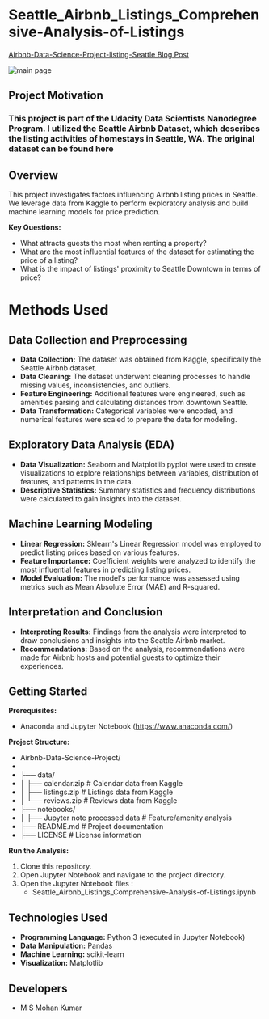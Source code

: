 # Seattle_Airbnb_Listings_Comprehensive-Analysis-of-Listings

[Airbnb-Data-Science-Project-listing-Seattle Blog Post](https://medium.com/@msmohan.kumar2/seattle-airbnb-listings-comprehensive-analysis-of-listings-trends-and-insights-e946ad20ec67)





![main page](https://github.com/msmohankumar/House_Price_Prediction/assets/153971484/b6921762-fce8-43b2-bcc7-139b4d1e52a8)

## Project Motivation
### This project is part of the Udacity Data Scientists Nanodegree Program. I utilized the Seattle Airbnb Dataset, which describes the listing activities of homestays in Seattle, WA. The original dataset can be found here

## Overview

This project investigates factors influencing Airbnb listing prices in Seattle. We leverage data from Kaggle to perform exploratory analysis and build machine learning models for price prediction.

**Key Questions:**

* What attracts guests the most when renting a property?
* What are the most influential features of the dataset for estimating the price of a listing?
* What is the impact of listings' proximity to Seattle Downtown in terms of price?

# Methods Used

## Data Collection and Preprocessing

- **Data Collection:** The dataset was obtained from Kaggle, specifically the Seattle Airbnb dataset.
- **Data Cleaning:** The dataset underwent cleaning processes to handle missing values, inconsistencies, and outliers.
- **Feature Engineering:** Additional features were engineered, such as amenities parsing and calculating distances from downtown Seattle.
- **Data Transformation:** Categorical variables were encoded, and numerical features were scaled to prepare the data for modeling.

## Exploratory Data Analysis (EDA)

- **Data Visualization:** Seaborn and Matplotlib.pyplot were used to create visualizations to explore relationships between variables, distribution of features, and patterns in the data.
- **Descriptive Statistics:** Summary statistics and frequency distributions were calculated to gain insights into the dataset.

## Machine Learning Modeling

- **Linear Regression:** Sklearn's Linear Regression model was employed to predict listing prices based on various features.
- **Feature Importance:** Coefficient weights were analyzed to identify the most influential features in predicting listing prices.
- **Model Evaluation:** The model's performance was assessed using metrics such as Mean Absolute Error (MAE) and R-squared.

## Interpretation and Conclusion

- **Interpreting Results:** Findings from the analysis were interpreted to draw conclusions and insights into the Seattle Airbnb market.
- **Recommendations:** Based on the analysis, recommendations were made for Airbnb hosts and potential guests to optimize their experiences.



## Getting Started

**Prerequisites:**

* Anaconda and Jupyter Notebook (https://www.anaconda.com/)


**Project Structure:**

* Airbnb-Data-Science-Project/
*
* ├── data/
* │  ├── calendar.zip        # Calendar data from Kaggle
* │  ├── listings.zip        # Listings data from Kaggle
* │  └── reviews.zip          # Reviews data from Kaggle
* ├── notebooks/
* │  ├── Jupyter note processed data  # Feature/amenity analysis
* ├── README.md              # Project documentation
* ├── LICENSE                # License information


**Run the Analysis:**

1. Clone this repository.
2. Open Jupyter Notebook and navigate to the project directory.
3. Open the Jupyter Notebook files :
    * Seattle_Airbnb_Listings_Comprehensive-Analysis-of-Listings.ipynb
    

## Technologies Used

* **Programming Language:** Python 3 (executed in Jupyter Notebook)
* **Data Manipulation:** Pandas
* **Machine Learning:** scikit-learn
* **Visualization:** Matplotlib


## Developers

* M S Mohan Kumar
